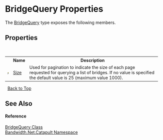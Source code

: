 ﻿# BridgeQuery Properties
 

The <a href ="T_Bandwidth_Net_Catapult_BridgeQuery.md">BridgeQuery</a> type exposes the following members.


## Properties
&nbsp;<table><tr><th></th><th>Name</th><th>Description</th></tr><tr><td>![Public property](media/pubproperty.gif "Public property")</td><td><a href ="P_Bandwidth_Net_Catapult_BridgeQuery_Size.md">Size</a></td><td>
Used for pagination to indicate the size of each page requested for querying a list of bridges. If no value is specified the default value is 25 (maximum value 1000).</td></tr></table>&nbsp;
<a href="#bridgequery-properties">Back to Top</a>

## See Also


#### Reference
<a href ="T_Bandwidth_Net_Catapult_BridgeQuery.md">BridgeQuery Class</a><br /><a href ="N_Bandwidth_Net_Catapult.md">Bandwidth.Net.Catapult Namespace</a><br />